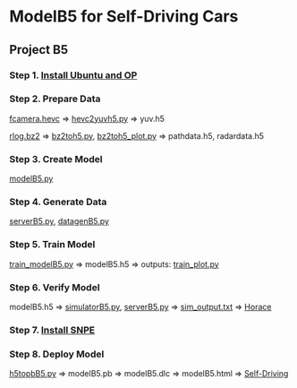 # ModelB5 for Self-Driving Cars

## Project B5
### Step 1. [Install Ubuntu and OP](https://docs.google.com/document/d/1tH6coTWyIQ3QZUrmNFav6xfYn9PV-mGk2FiN3yYW_IY/edit?usp=sharing)
### Step 2. Prepare Data 
[fcamera.hevc](https://drive.google.com/file/d/1GOOD4IhagzsaB_HsC6cvavKj1lLcD0nb/view?usp=sharing) => 
[hevc2yuvh5.py](https://github.com/JinnAIGroup/B5/blob/main/hevc2yuvh5.py) => yuv.h5

[rlog.bz2](https://drive.google.com/file/d/1GOOD4IhagzsaB_HsC6cvavKj1lLcD0nb/view?usp=sharing) => 
[bz2toh5.py](https://github.com/JinnAIGroup/B5/blob/main/bz2toh5.py), [bz2toh5_plot.py](https://github.com/JinnAIGroup/B5/blob/main/bz2toh5_plot.py) => pathdata.h5, radardata.h5
### Step 3. Create Model 
[modelB5.py](https://github.com/JinnAIGroup/B5/blob/main/modelB5.py)
### Step 4. Generate Data
[serverB5.py](https://github.com/JinnAIGroup/B5/blob/main/serverB5.py), 
[datagenB5.py](https://github.com/JinnAIGroup/B5/blob/main/datagenB5.py)
### Step 5. Train Model
[train_modelB5.py](https://github.com/JinnAIGroup/B5/blob/main/train_modelB5.py) => modelB5.h5 => outputs:
[train_plot.py](https://github.com/JinnAIGroup/B5/blob/main/train_plot.py) 
### Step 6. Verify Model
modelB5.h5 => [simulatorB5.py](https://github.com/JinnAIGroup/B5/blob/main/simulatorB5.py), [serverB5.py](https://github.com/JinnAIGroup/B5/blob/main/serverB5.py) => 
[sim_output.txt](https://github.com/JinnAIGroup/B5/blob/main/sim_output.txt) => 
[Horace](https://drive.google.com/file/d/15RyzVCR_greK_NXDm_AcLsLmEsqg-e9d/view?usp=sharing)
### Step 7. [Install SNPE](https://docs.google.com/document/d/1x1OMnGbGKDapQEBx4xNi2VEwYRL0_XFLZZZDvE8Vefo/edit)
### Step 8. Deploy Model
[h5topbB5.py](https://github.com/JinnAIGroup/B5/blob/main/h5topbB5.py) => modelB5.pb => modelB5.dlc => modelB5.html =>
[Self-Driving](https://drive.google.com/file/d/10Rp19QgbRTYRh1dflaPtOj72Tc1aB7pv/view?usp=sharing)
